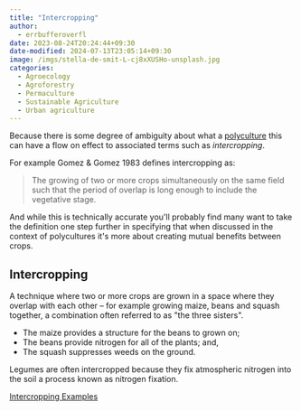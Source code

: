 ```yaml
---
title: "Intercropping"
author:
  - errbufferoverfl
date: 2023-08-24T20:24:44+09:30
date-modified: 2024-07-13T23:05:14+09:30
image: /imgs/stella-de-smit-L-cj8xXUSHo-unsplash.jpg
categories:
  - Agroecology
  - Agroforestry
  - Permaculture
  - Sustainable Agriculture
  - Urban agriculture
---
```


Because there is some degree of ambiguity about what a [polyculture](polyculture.md) this can have a flow on effect to associated terms such as *intercropping*.

For example Gomez & Gomez 1983 defines intercropping as:

> The growing of two or more crops simultaneously on the same field such that the period of overlap is long enough to include the vegetative stage.

And while this is technically accurate you'll probably find many want to take the definition one step further in specifying that when discussed in the context of polycultures it's more about creating mutual benefits between crops.

## Intercropping

A technique where two or more crops are grown in a space where they overlap with each other – for example growing maize, beans and squash together, a combination often referred to as "the three sisters".

- The maize provides a structure for the beans to grown on;
- The beans provide nitrogen for all of the plants; and,
- The squash suppresses weeds on the ground.

Legumes are often intercropped because they fix atmospheric nitrogen into the soil a process known as nitrogen fixation.

[Intercropping Examples](intercropping-examples.md)
